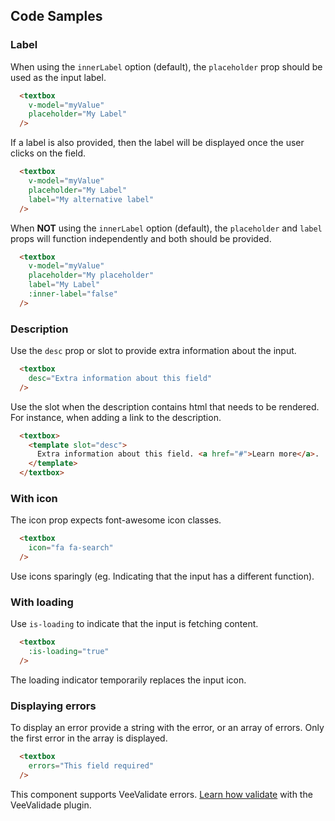 ## Code Samples

### Label
When using the ```innerLabel``` option (default), the ```placeholder``` prop should be used as the input label.
```html
  <textbox
    v-model="myValue"
    placeholder="My Label"
  />
```

If a label is also provided, then the label will be displayed once the user clicks on the field.
```html
  <textbox
    v-model="myValue"
    placeholder="My Label"
    label="My alternative label"
  />
```

When **NOT** using the ```innerLabel``` option (default), the ```placeholder``` and ```label``` props will function independently and both should be provided.
```html
  <textbox
    v-model="myValue"
    placeholder="My placeholder"
    label="My Label"
    :inner-label="false"
  />
```

### Description
Use the ```desc``` prop or slot to provide extra information about the input.
```html
  <textbox
    desc="Extra information about this field"
  />
```

Use the slot when the description contains html that needs to be rendered. For instance, when adding a link to the description.
```html
  <textbox>
    <template slot="desc">
      Extra information about this field. <a href="#">Learn more</a>.
    </template>
  </textbox>
```

### With icon
The icon prop expects font-awesome icon classes.
```html
  <textbox
    icon="fa fa-search"
  />
```
<alert>Use icons sparingly (eg. Indicating that the input has a different function).</alert>

### With loading
Use ```is-loading``` to indicate that the input is fetching content.
```html
  <textbox
    :is-loading="true"
  />
```
<alert>The loading indicator temporarily replaces the input icon.</alert>

### Displaying errors
To display an error provide a string with the error, or an array of errors. Only the first error in the array is displayed.
```html
  <textbox
    errors="This field required"
  />
```

<alert>This component supports VeeValidate errors. [Learn how validate](/vee-validate-integration) with the VeeValidade plugin.<a></alert>